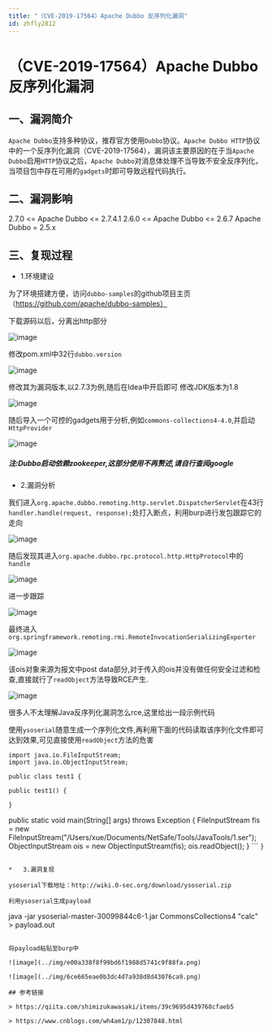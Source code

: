 ```yaml
---
title: "（CVE-2019-17564）Apache Dubbo 反序列化漏洞"
id: zhfly2812
---
```


# （CVE-2019-17564）Apache Dubbo 反序列化漏洞

## 一、漏洞简介

`Apache Dubbo`支持多种协议，推荐官方使用`Dubbo`协议。`Apache Dubbo HTTP`协议中的一个反序列化漏洞（CVE-2019-17564），漏洞该主要原因的在于当`Apache Dubbo`启用`HTTP`协议之后，`Apache Dubbo`对消息体处理不当导致不安全反序列化，当项目包中存在可用的`gadgets`时即可导致远程代码执行。

## 二、漏洞影响

2.7.0 <= Apache Dubbo <= 2.7.4.1
2.6.0 <= Apache Dubbo <= 2.6.7
Apache Dubbo = 2.5.x

## 三、复现过程

*   1.环境建设

为了环境搭建方便，访问`dubbo-samples`的github项目主页（https://github.com/apache/dubbo-samples）

下载源码以后，分离出http部分

![image](../img/666c24a4afdbdf71ad6239846c0d1c6d.png)

修改pom.xml中32行`dubbo.version`

![image](../img/e457e33ec316fe1da0f9dff5b2865807.png)

修改其为漏洞版本,以2.7.3为例,随后在Idea中开启即可
修改JDK版本为1.8

![image](../img/88b26a880cd11fc58329ef2f85fe418a.png)

随后导入一个可控的gadgets用于分析,例如`commons-collections4-4.0`,并启动`HttpProvider`

![image](../img/7cf4b2988b54988090567436777b8962.png)

##### 注:Dubbo启动依赖zookeeper,这部分使用不再赘述,请自行查阅google

*   2.漏洞分析

我们进入`org.apache.dubbo.remoting.http.servlet.DispatcherServlet`在43行`handler.handle(request, response);`处打入断点，利用burp进行发包跟踪它的走向

![image](../img/940a8a2b633e680cb47a71fa413796ed.png)

随后发现其进入`org.apache.dubbo.rpc.protocol.http.HttpProtocol`中的`handle`

![image](../img/035c6b4ccf2244931da20022d443cda0.png)

进一步跟踪

![image](../img/b2f66c26fdcb6ec66e3fbe5743d19259.png)

最终进入`org.springframework.remoting.rmi.RemoteInvocationSerializingExporter`

![image](../img/414f632bb803a2a0af7c3cbeed4de4ec.png)

该ois对象来源为报文中post data部分,对于传入的ois并没有做任何安全过滤和检查,直接就行了`readObject`方法导致RCE产生.

![image](../img/b041c491a6bffb5ecaf9c5650935777a.png)

很多人不太理解Java反序列化漏洞怎么rce,这里给出一段示例代码

使用`ysoserial`随意生成一个序列化文件,再利用下面的代码读取该序列化文件即可达到效果,可见直接使用`readObject`方法的危害

```
import java.io.FileInputStream;
import java.io.ObjectInputStream;

public class test1 {

public test1() {

}

```
public static void main(String[] args) throws Exception {
    FileInputStream fis = new FileInputStream("/Users/xue/Documents/NetSafe/Tools/JavaTools/1.ser");
    ObjectInputStream ois = new ObjectInputStream(fis);
    ois.readObject();
} 
``` `}` 
```

*   3.漏洞复现

ysoserial下载地址：http://wiki.0-sec.org/download/ysoserial.zip

利用ysoserial生成payload

```
java -jar ysoserial-master-30099844c6-1.jar CommonsCollections4 "calc" > payload.out 
```

将payload粘贴至burp中

![image](../img/e00a338f8f99bd6f1988d5741c9f88fa.png)

![image](../img/6ce665eae0b3dc4d7a938d8d43076ca9.png)

## 参考链接

> https://qiita.com/shimizukawasaki/items/39c9695d439768cfaeb5

> https://www.cnblogs.com/wh4am1/p/12307848.html
